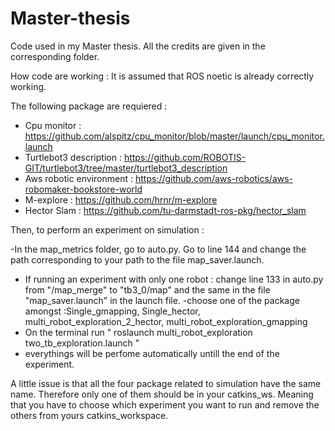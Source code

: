 # Master-thesis
Code used in my Master thesis. All the credits are given in the corresponding folder. 

How code are working : 
It is assumed that ROS noetic is already correctly working. 

The following package are requiered :
- Cpu monitor : https://github.com/alspitz/cpu_monitor/blob/master/launch/cpu_monitor.launch
- Turtlebot3 description : https://github.com/ROBOTIS-GIT/turtlebot3/tree/master/turtlebot3_description
- Aws robotic environment : https://github.com/aws-robotics/aws-robomaker-bookstore-world
-  M-explore : https://github.com/hrnr/m-explore
-  Hector Slam : https://github.com/tu-darmstadt-ros-pkg/hector_slam

Then, to perform an experiment on simulation :

-In the map_metrics folder, go to auto.py. Go to line 144 and change the path corresponding to your path to the file map_saver.launch. 
- If running an experiment with only one robot : change line 133 in auto.py from "/map_merge" to "tb3_0/map" and the same in the file "map_saver.launch" in the launch file. 
-choose one of the package amongst :Single_gmapping, Single_hector, multi_robot_exploration_2_hector, multi_robot_exploration_gmapping
- On the terminal run " roslaunch multi_robot_exploration two_tb_exploration.launch "
- everythings will be perfome automatically untill the end of the experiment. 

A little issue is that all the four package related to simulation have the same name. Therefore only one of them should be in your catkins_ws. Meaning that you have to choose which experiment you want to run and remove the others from yours catkins_workspace. 
